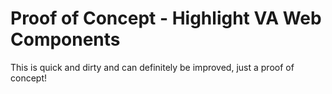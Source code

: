 # Proof of Concept - Highlight VA Web Components
This is quick and dirty and can definitely be improved, just a proof of concept!
